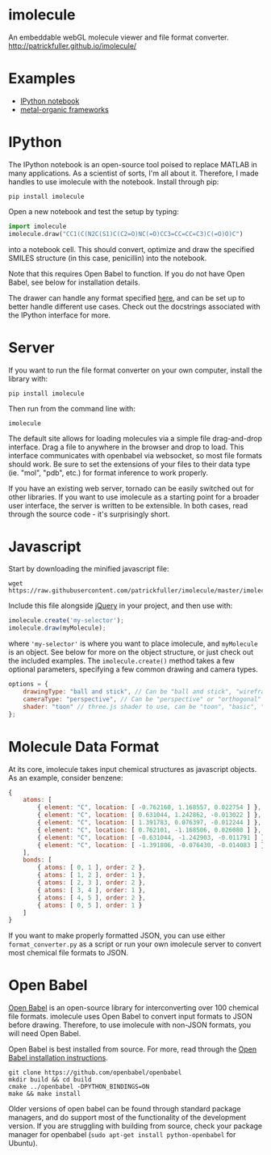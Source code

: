 imolecule
=========

An embeddable webGL molecule viewer and file format converter.
http://patrickfuller.github.io/imolecule/

Examples
========

 * [IPython notebook](http://patrickfuller.github.io/imolecule/examples/ipython.html)
 * [metal-organic frameworks](http://patrickfuller.github.io/imolecule/examples/mof.html)

IPython
=======

The IPython notebook is an open-source tool poised to replace MATLAB in many
applications. As a scientist of sorts, I'm all about it. Therefore, I made
handles to use imolecule with the notebook. Install through pip:

```
pip install imolecule
```

Open a new notebook and test the setup by typing:

```python
import imolecule
imolecule.draw("CC1(C(N2C(S1)C(C2=O)NC(=O)CC3=CC=CC=C3)C(=O)O)C")
```

into a notebook cell. This should convert, optimize and draw the specified
SMILES structure (in this case, penicillin) into the notebook.

Note that this requires Open Babel to function. If you do not have Open Babel,
see below for installation details.

The drawer can handle any format specified [here](http://openbabel.org/docs/2.3.1/FileFormats/Overview.html),
and can be set up to better handle different use cases. Check out the docstrings
associated with the IPython interface for more.

Server
======

If you want to run the file format converter on
your own computer, install the library with:

```
pip install imolecule
```

Then run from the command line with:

```
imolecule
````

The default site allows for loading molecules via a simple file drag-and-drop
interface.  Drag a file to anywhere in the browser and drop to load. This
interface communicates with openbabel via websocket, so most file formats should
work. Be sure to set the extensions of your files to their data type (ie. "mol",
"pdb", etc.) for format inference to work properly.

If you have an existing web server, tornado can be easily switched out for
other libraries. If you want to use imolecule as a starting point for a
broader user interface, the server is written to be extensible. In both cases,
read through the source code - it's surprisingly short.

Javascript
==========

Start by downloading the minified javascript file:

```
wget https://raw.githubusercontent.com/patrickfuller/imolecule/master/imolecule/js/build/imolecule.min.js
```

Include this file alongside [jQuery](http://jquery.com/) in your project, and then use with:

```javascript
imolecule.create('my-selector');
imolecule.draw(myMolecule);
```

where `'my-selector'` is where you want to place imolecule, and `myMolecule` is
an object. See below for more on the object structure, or just check out the
included examples. The `imolecule.create()` method takes a few optional parameters,
specifying a few common drawing and camera types.

```javascript
options = {
    drawingType: "ball and stick", // Can be "ball and stick", "wireframe", or "space filling"
    cameraType: "perspective", // Can be "perspective" or "orthogonal"
    shader: "toon" // three.js shader to use, can be "toon", "basic", "phong", or "lambert"
};
```

Molecule Data Format
====================

At its core, imolecule takes input chemical structures as javascript objects.
As an example, consider benzene:

```javascript
{
    atoms: [
        { element: "C", location: [ -0.762160, 1.168557, 0.022754 ] },
        { element: "C", location: [ 0.631044, 1.242862, -0.013022 ] },
        { element: "C", location: [ 1.391783, 0.076397, -0.012244 ] },
        { element: "C", location: [ 0.762101, -1.168506, 0.026080 ] },
        { element: "C", location: [ -0.631044, -1.242903, -0.011791 ] },
        { element: "C", location: [ -1.391806, -0.076430, -0.014083 ] },
    ],
    bonds: [
        { atoms: [ 0, 1 ], order: 2 },
        { atoms: [ 1, 2 ], order: 1 },
        { atoms: [ 2, 3 ], order: 2 },
        { atoms: [ 3, 4 ], order: 1 },
        { atoms: [ 4, 5 ], order: 2 },
        { atoms: [ 0, 5 ], order: 1 }
    ]
}
```

If you want to make properly formatted JSON, you can use either `format_converter.py` as a script or run your own imolecule server to convert most chemical file formats to JSON.

Open Babel
==========

[Open Babel](http://openbabel.org/wiki/Main_Page) is an open-source library
for interconverting over 100 chemical file formats. imolecule uses Open Babel
to convert input formats to JSON before drawing. Therefore, to use imolecule
with non-JSON formats, you will need Open Babel.

Open Babel is best installed from source. For more, read through the
[Open Babel installation instructions](http://openbabel.org/docs/dev/Installation/install.html).

```
git clone https://github.com/openbabel/openbabel
mkdir build && cd build
cmake ../openbabel -DPYTHON_BINDINGS=ON
make && make install
```

Older versions of open babel can be found through standard package managers,
and do support most of the functionality of the development version. If you
are struggling with building from source, check your package manager for
openbabel (`sudo apt-get install python-openbabel` for Ubuntu).
